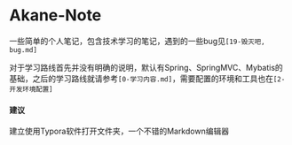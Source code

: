# Akane-Note
一些简单的个人笔记，包含技术学习的笔记，遇到的一些bug见`[19-毁灭吧, bug.md]`

对于学习路线首先并没有明确的说明，默认有Spring、SpringMVC、Mybatis的基础，之后的学习路线就请参考`[0-学习内容.md]`，需要配置的环境和工具也在`[2-开发环境配置]`



#### 建议

建立使用Typora软件打开文件夹，一个不错的Markdown编辑器